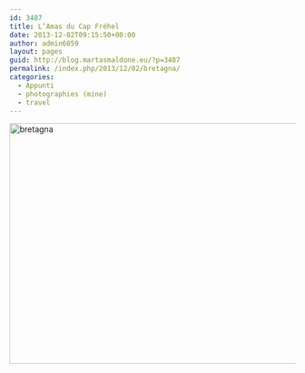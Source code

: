 ```yaml
---
id: 3487
title: L’Amas du Cap Fréhel
date: 2013-12-02T09:15:50+00:00
author: admin6059
layout: pages
guid: http://blog.martasmaldone.eu/?p=3487
permalink: /index.php/2013/12/02/bretagna/
categories:
  - Appunti
  - photographies (mine)
  - travel
---
```

<img class="aligncenter wp-image-3488" src="http://blog.martasmaldone.eu/wp-content/uploads/2016/09/bretagna.jpg" alt="bretagna" width="650" height="423" srcset="http://blog.martasmaldone.eu/wp-content/uploads/2016/09/bretagna.jpg 1144w, http://blog.martasmaldone.eu/wp-content/uploads/2016/09/bretagna-300x195.jpg 300w, http://blog.martasmaldone.eu/wp-content/uploads/2016/09/bretagna-768x499.jpg 768w, http://blog.martasmaldone.eu/wp-content/uploads/2016/09/bretagna-1024x666.jpg 1024w" sizes="(max-width: 650px) 100vw, 650px" />